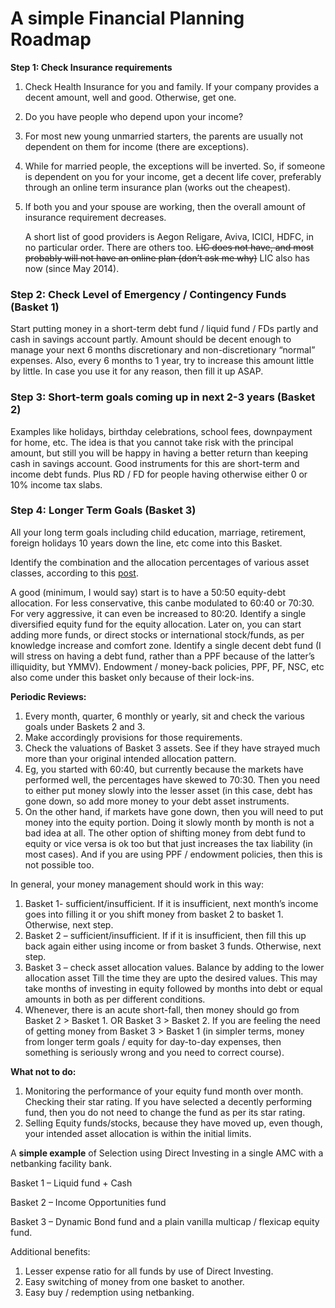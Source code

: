 # A simple Financial Planning Roadmap

**Step 1: Check Insurance requirements**

1.  Check Health Insurance for you and family. If your company provides a decent amount, well and good. Otherwise, get one.

2.  Do you have people who depend upon your income?

3.  For most new young unmarried starters, the parents are usually not dependent on them for income (there are exceptions).

4.  While for married people, the exceptions will be inverted. So, if someone is dependent on you for your income, get a decent life cover, preferably through an online term insurance plan (works out the cheapest).

5.  If both you and your spouse are working, then the overall amount of insurance requirement decreases.

    A short list of good providers is Aegon Religare, Aviva, ICICI, HDFC, in no particular order. There are others too. <s>LIC does not have, and most probably will not have an online plan (don’t ask me why)</s> LIC also has now (since May 2014).

### **Step 2: Check Level of Emergency / Contingency Funds (Basket 1)**

Start putting money in a short-term debt fund / liquid fund / FDs partly and cash in savings account partly. Amount should be decent enough to manage your next 6 months discretionary and non-discretionary “normal” expenses. Also, every 6 months to 1 year, try to increase this amount little by little. In case you use it for any reason, then fill it up ASAP.

### **Step 3: Short-term goals coming up in next 2-3 years (Basket 2)**

Examples like holidays, birthday celebrations, school fees, downpayment for home, etc. The idea is that you cannot take risk with the principal amount, but still you will be happy in having a better return than keeping cash in savings account. Good instruments for this are short-term and income debt funds. Plus RD / FD for people having otherwise either 0 or 10% income tax slabs.

### **Step 4: Longer Term Goals (Basket 3)**

All your long term goals including child education, marriage, retirement, foreign holidays 10 years down the line, etc come into this Basket.

Identify the combination and the allocation percentages of various asset classes, according to this [post](http://www.reddit.com/r/IndiaInvestments/comments/171p5h/basics_of_investment_strategy_plan/).

A good (minimum, I would say) start is to have a 50:50 equity-debt allocation. For less conservative, this canbe modulated to 60:40 or 70:30. For very aggressive, it can even be increased to 80:20. Identify a single diversified equity fund for the equity allocation. Later on, you can start adding more funds, or direct stocks or international stock/funds, as per knowledge increase and comfort zone. Identify a single decent debt fund (I will stress on having a debt fund, rather than a PPF because of the latter’s illiquidity, but YMMV). Endowment / money-back policies, PPF, PF, NSC, etc also come under this basket only because of their lock-ins.

**Periodic Reviews:**

1.  Every month, quarter, 6 monthly or yearly, sit and check the various goals under Baskets 2 and 3.
2.  Make accordingly provisions for those requirements.
3.  Check the valuations of Basket 3 assets. See if they have strayed much more than your original intended allocation pattern.
4.  Eg, you started with 60:40, but currently because the markets have performed well, the percentages have skewed to 70:30. Then you need to either put money slowly into the lesser asset (in this case, debt has gone down, so add more money to your debt asset instruments.
5.  On the other hand, if markets have gone down, then you will need to put money into the equity portion. Doing it slowly month by month is not a bad idea at all. The other option of shifting money from debt fund to equity or vice versa is ok too but that just increases the tax liability (in most cases). And if you are using PPF / endowment policies, then this is not possible too.

In general, your money management should work in this way:

1.  Basket 1- sufficient/insufficient. If it is insufficient, next month’s income goes into filling it or you shift money from basket 2 to basket 1. Otherwise, next step.
2.  Basket 2 – sufficient/insufficient. If if it is insufficient, then fill this up back again either using income or from basket 3 funds. Otherwise, next step.
3.  Basket 3 – check asset allocation values. Balance by adding to the lower allocation asset Till the time they are upto the desired values. This may take months of investing in equity followed by months into debt or equal amounts in both as per different conditions.
4.  Whenever, there is an acute short-fall, then money should go from Basket 2 > Basket 1. OR Basket 3 > Basket 2. If you are feeling the need of getting money from Basket 3 > Basket 1 (in simpler terms, money from longer term goals / equity for day-to-day expenses, then something is seriously wrong and you need to correct course).

**What not to do:**

1.  Monitoring the performance of your equity fund month over month. Checking their star rating. If you have selected a decently performing fund, then you do not need to change the fund as per its star rating.
2.  Selling Equity funds/stocks, because they have moved up, even though, your intended asset allocation is within the initial limits.

A **simple example** of Selection using Direct Investing in a single AMC with a netbanking facility bank.

Basket 1 – Liquid fund + Cash

Basket 2 – Income Opportunities fund

Basket 3 – Dynamic Bond fund and a plain vanilla multicap / flexicap equity fund.

Additional benefits:

1.  Lesser expense ratio for all funds by use of Direct Investing.
2.  Easy switching of money from one basket to another.
3.  Easy buy / redemption using netbanking.
